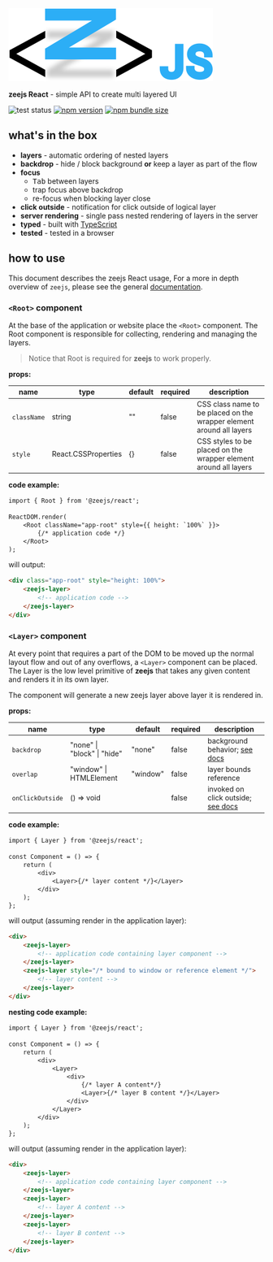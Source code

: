 <p align="center">

![zeejs](https://raw.githubusercontent.com/idoros/zeejs/master/packages/site/media/logo.svg)

**zeejs React** - simple API to create multi layered UI

![test status](https://github.com/idoros/zeejs/workflows/test/badge.svg)
[![npm version](https://badgen.net/npm/v/@zeejs/react?label=@zeejs/react&cache=300)](https://www.npmjs.com/package/@zeejs/react)
[![npm bundle size](https://badgen.net/bundlephobia/minzip/@zeejs/react?label=minzip&cache=300)](https://bundlephobia.com/result?p=@zeejs/react)
</p>

## what's in the box

-   **layers** - automatic ordering of nested layers
-   **backdrop** - hide / block background **or** keep a layer as part of the flow
-   **focus**
    - <kbd>Tab</kbd> between layers
    - trap focus above backdrop
    - re-focus when blocking layer close
-   **click outside** - notification for click outside of logical layer
-   **server rendering** - single pass nested rendering of layers in the server
-   **typed** - built with [TypeScript](https://www.typescriptlang.org/)
-   **tested** - tested in a browser

## how to use

This document describes the zeejs React usage, For a more in depth overview of `zeejs`, please see the general [documentation](https://github.com/idoros/zeejs/blob/master/docs/documentation.md).

### `<Root>` component

At the base of the application or website place the `<Root>` component. The Root component is responsible for collecting, rendering and managing the layers.

> Notice that Root is required for **zeejs** to work properly.

**props:**

| name        | type                  | default | required | description                                                          |
| ----------- | --------------------- | ------- | -------- | -------------------------------------------------------------------- |
| `className` | string              | ""      | false    | CSS class name to be placed on the wrapper element around all layers |
| `style`     | React.CSSProperties | {}      | false    | CSS styles to be placed on the wrapper element around all layers     |

**code example:**

```tsx
import { Root } from '@zeejs/react';

ReactDOM.render(
    <Root className="app-root" style={{ height: `100%` }}>
        {/* application code */}
    </Root>
);
```

will output:

```html
<div class="app-root" style="height: 100%">
    <zeejs-layer>
        <!-- application code -->
    </zeejs-layer>
</div>
```

### `<Layer>` component

At every point that requires a part of the DOM to be moved up the normal layout flow and out of any overflows, a `<Layer>` component can be placed. The Layer is the low level primitive of **zeejs** that takes any given content and renders it in its own layer.

The component will generate a new zeejs layer above layer it is rendered in.

**props:**

| name             | type                        | default  | required | description                                                                                                  |
| ---------------- | --------------------------- | -------- | -------- | ------------------------------------------------------------------------------------------------------------ |
| `backdrop`       | "none" \| "block" \| "hide" | "none"   | false    | background behavior; [see docs](https://github.com/idoros/zeejs/blob/master/docs/documentation.md#backdrop)           |
| `overlap`        | "window" \| HTMLElement    | "window" | false    | layer bounds reference                                                                                       |
| `onClickOutside` | () => void                |          | false    | invoked on click outside; [see docs](https://github.com/idoros/zeejs/blob/master/docs/documentation.md#click-outside) |

**code example:**

```tsx
import { Layer } from '@zeejs/react';

const Component = () => {
    return (
        <div>
            <Layer>{/* layer content */}</Layer>
        </div>
    );
};
```

will output (assuming render in the application layer):

```html
<div>
    <zeejs-layer>
        <!-- application code containing layer component -->
    </zeejs-layer>
    <zeejs-layer style="/* bound to window or reference element */">
        <!-- layer content -->
    </zeejs-layer>
</div>
```

**nesting code example:**

```tsx
import { Layer } from '@zeejs/react';

const Component = () => {
    return (
        <div>
            <Layer>
                <div>
                    {/* layer A content*/}
                    <Layer>{/* layer B content */}</Layer>
                </div>
            </Layer>
        </div>
    );
};
```

will output (assuming render in the application layer):

```html
<div>
    <zeejs-layer>
        <!-- application code containing layer component -->
    </zeejs-layer>
    <zeejs-layer>
        <!-- layer A content -->
    </zeejs-layer>
    <zeejs-layer>
        <!-- layer B content -->
    </zeejs-layer>
</div>
```
